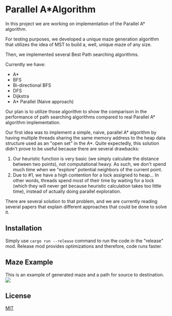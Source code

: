 # Parallel A*Algorithm

In this project we are working on implementation of the Parallel A* algorithm. 

For testing purposes, we developed a unique maze generation algorithm that utilizes the idea of MST to build a, well, unique maze of any size. 

Then, we implemented several Best Path searching algorithms. 

Currently we have:
- A*
- BFS
- Bi-directional BFS
- DFS
- Dijkstra
- A* Parallel (Naive approach)

Our plan is to utilize those algorithm to show the comparison in the performance of path searching algorithms compared to real Parallel A* algorithm implementation.

Our first idea was to implement a simple, naive, parallel A* algorithm by having multiple threads sharing the same memory address to the heap data structure used as an "open set" in the A*. Quite expectedly, this solution didn't prove to be useful because there are several drawbacks:

1. Our heuristic function is very basic (we simply calculate the distance between two points), not computational heavy. As such, we don't spend much time when we "explore" potential neighbors of the current point.
2. Due to #1, we have a high contention for a lock assigned to heap... In other words, threads spend most of their time by waiting for a lock (which they will never get because heuristic calculation takes too little time), instead of actually doing parallel exploration.

There are several solution to that problem, and we are currently reading several papers that explain different approaches that could be done to solve it.

## Installation
Simply use `cargo run --release` command to run the code in the "release" mod. Release mod provides optimizations and therefore, code runs faster.

## Maze Example
This is an example of generated maze and a path for source to destination.
![](https://i.imgur.com/a46Z6VO.png)

## License

[MIT](https://choosealicense.com/licenses/mit/)